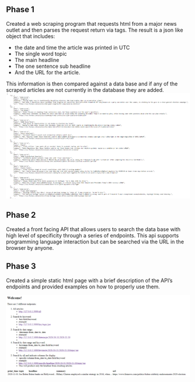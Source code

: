 ## Phase 1
Created a web scraping program that requests html from a major news outlet and then parses the request return via tags. The result is a json like object that includes:
* the date and time the article was printed in UTC
* The single word topic
* The main headline
* The one sentence sub headline
* And the URL for the article.
 
This information is then compared against a data base and if any of the scraped articles are not currently in the database they are added.
![alt text](https://github.com/wcstrickland/news_api/blob/main/example%20.png)

## Phase 2
Created a front facing API that allows users to search the data base with high level of specificity through a series of endpoints. This api supports programming language interaction but can be searched via the URL in the browser by anyone.

## Phase 3 
Created a simple static html page with  a brief description of the API’s endpoints and provided examples on how to properly use them. 

![alt text](https://github.com/wcstrickland/news_api/blob/main/home_page.png)
